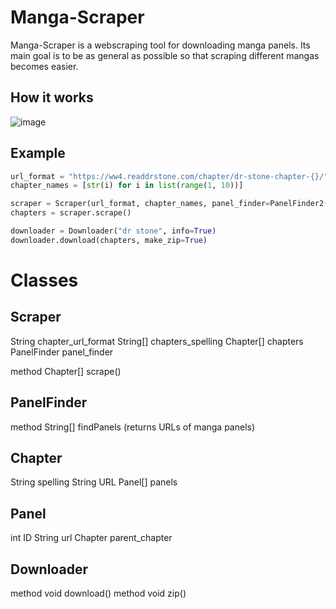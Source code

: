 # Manga-Scraper

Manga-Scraper is a webscraping tool for downloading manga panels. Its main goal is to be as general as possible so that scraping different mangas becomes easier.


## How it works

![image](https://user-images.githubusercontent.com/46029684/204039536-4b248310-1897-4370-9973-344c779920fe.png)

## Example

```python
url_format = "https://ww4.readdrstone.com/chapter/dr-stone-chapter-{}/"
chapter_names = [str(i) for i in list(range(1, 10))]

scraper = Scraper(url_format, chapter_names, panel_finder=PanelFinder2())
chapters = scraper.scrape()

downloader = Downloader("dr stone", info=True)
downloader.download(chapters, make_zip=True)
```


# Classes

## Scraper
String chapter_url_format
String[] chapters_spelling
Chapter[] chapters
PanelFinder panel_finder

method Chapter[] scrape()

## PanelFinder
method String[] findPanels (returns URLs of manga panels)

## Chapter
String spelling
String URL
Panel[] panels

## Panel
int ID
String url
Chapter parent_chapter

## Downloader
method void download()
method void zip()

